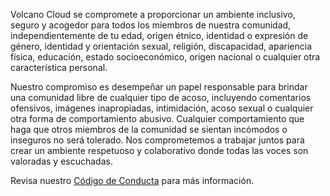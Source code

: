 Volcano Cloud se compromete a proporcionar un ambiente inclusivo, seguro y acogedor para todos los miembros de nuestra comunidad, independientemente de tu edad, origen étnico, identidad o expresión de género, identidad y orientación sexual, religión, discapacidad, apariencia física, educación, estado socioeconómico, origen nacional o cualquier otra característica personal.

Nuestro compromiso es desempeñar un papel responsable para brindar una comunidad libre de cualquier tipo de acoso, incluyendo comentarios ofensivos, imágenes inapropiadas, intimidación, acoso sexual o cualquier otra forma de comportamiento abusivo. Cualquier comportamiento que haga que otros miembros de la comunidad se sientan incómodos o inseguros no será tolerado. Nos comprometemos a trabajar juntos para crear un ambiente respetuoso y colaborativo donde todas las voces son valoradas y escuchadas.

Revisa nuestro [Código de Conducta](https://volcanocloud.org/conducta) para más información.

